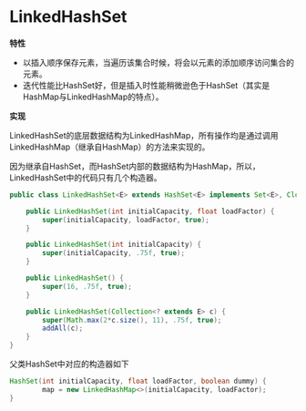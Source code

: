 # LinkedHashSet

**特性**

* 以插入顺序保存元素，当遍历该集合时候，将会以元素的添加顺序访问集合的元素。
* 迭代性能比HashSet好，但是插入时性能稍微逊色于HashSet（其实是HashMap与LinkedHashMap的特点）。

**实现**

LinkedHashSet的底层数据结构为LinkedHashMap，所有操作均是通过调用LinkedHashMap（继承自HashMap）的方法来实现的。

因为继承自HashSet，而HashSet内部的数据结构为HashMap，所以，LinkedHashSet中的代码只有几个构造器。

```java
public class LinkedHashSet<E> extends HashSet<E> implements Set<E>, Cloneable, java.io.Serializable {

    public LinkedHashSet(int initialCapacity, float loadFactor) {
        super(initialCapacity, loadFactor, true);
    }

    public LinkedHashSet(int initialCapacity) {
        super(initialCapacity, .75f, true);
    }

    public LinkedHashSet() {
        super(16, .75f, true);
    }

    public LinkedHashSet(Collection<? extends E> c) {
        super(Math.max(2*c.size(), 11), .75f, true);
        addAll(c);
    }
}
```

父类HashSet中对应的构造器如下

```java
HashSet(int initialCapacity, float loadFactor, boolean dummy) {
        map = new LinkedHashMap<>(initialCapacity, loadFactor);
}
```



